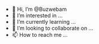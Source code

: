 - 👋 Hi, I’m @Buzwebam
- 👀 I’m interested in ...
- 🌱 I’m currently learning ...
- 💞️ I’m looking to collaborate on ...
- 📫 How to reach me ...

<!---
Buzwebam/Buzwebam is a ✨ special ✨ repository because its `README.md` (this file) appears on your GitHub profile.
You can click the Preview link to take a look at your changes.
--->
